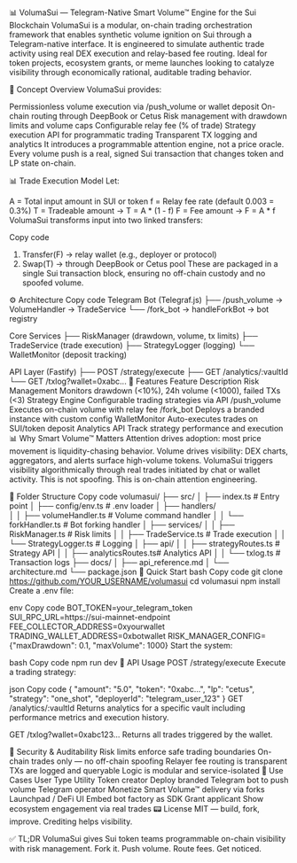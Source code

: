 📊 VolumaSui — Telegram-Native Smart Volume™ Engine for the Sui Blockchain
VolumaSui is a modular, on-chain trading orchestration framework that enables synthetic volume ignition on Sui through a Telegram-native interface. It is engineered to simulate authentic trade activity using real DEX execution and relay-based fee routing. Ideal for token projects, ecosystem grants, or meme launches looking to catalyze visibility through economically rational, auditable trading behavior.

🧠 Concept Overview
VolumaSui provides:

Permissionless volume execution via /push_volume or wallet deposit
On-chain routing through DeepBook or Cetus
Risk management with drawdown limits and volume caps
Configurable relay fee (% of trade)
Strategy execution API for programmatic trading
Transparent TX logging and analytics
It introduces a programmable attention engine, not a price oracle. Every volume push is a real, signed Sui transaction that changes token and LP state on-chain.

📊 Trade Execution Model
Let:

A = Total input amount in SUI or token
f = Relay fee rate (default 0.003 = 0.3%)
T = Tradeable amount → T = A * (1 - f)
F = Fee amount → F = A * f
VolumaSui transforms input into two linked transfers:

Copy code
1. Transfer(F) → relay wallet (e.g., deployer or protocol)
2. Swap(T)     → through DeepBook or Cetus pool
These are packaged in a single Sui transaction block, ensuring no off-chain custody and no spoofed volume.

⚙️ Architecture
Copy code
Telegram Bot (Telegraf.js)
   ├── /push_volume → VolumeHandler → TradeService
   └── /fork_bot → handleForkBot → bot registry

Core Services
   ├── RiskManager (drawdown, volume, tx limits)
   ├── TradeService (trade execution)
   ├── StrategyLogger (logging)
   └── WalletMonitor (deposit tracking)

API Layer (Fastify)
   ├── POST /strategy/execute
   ├── GET /analytics/:vaultId
   └── GET /txlog?wallet=0xabc...
🔧 Features
Feature	Description
Risk Management	Monitors drawdown (<10%), 24h volume (<1000), failed TXs (<3)
Strategy Engine	Configurable trading strategies via API
/push_volume	Executes on-chain volume with relay fee
/fork_bot	Deploys a branded instance with custom config
WalletMonitor	Auto-executes trades on SUI/token deposit
Analytics API	Track strategy performance and execution
📊 Why Smart Volume™ Matters
Attention drives adoption: most price movement is liquidity-chasing behavior.
Volume drives visibility: DEX charts, aggregators, and alerts surface high-volume tokens.
VolumaSui triggers visibility algorithmically through real trades initiated by chat or wallet activity.
This is not spoofing. This is on-chain attention engineering.

📁 Folder Structure
Copy code
volumasui/
├── src/
│   ├── index.ts              # Entry point
│   ├── config/env.ts         # .env loader
│   ├── handlers/             
│   │   ├── volumeHandler.ts  # Volume command handler
│   │   └── forkHandler.ts    # Bot forking handler
│   ├── services/
│   │   ├── RiskManager.ts    # Risk limits
│   │   ├── TradeService.ts   # Trade execution
│   │   └── StrategyLogger.ts # Logging
│   ├── api/
│   │   ├── strategyRoutes.ts # Strategy API
│   │   ├── analyticsRoutes.ts# Analytics API
│   │   └── txlog.ts         # Transaction logs
├── docs/
│   ├── api_reference.md
│   └── architecture.md
└── package.json
🚀 Quick Start
bash
Copy code
git clone https://github.com/YOUR_USERNAME/volumasui
cd volumasui
npm install
Create a .env file:

env
Copy code
BOT_TOKEN=your_telegram_token
SUI_RPC_URL=https://sui-mainnet-endpoint
FEE_COLLECTOR_ADDRESS=0xyourwallet
TRADING_WALLET_ADDRESS=0xbotwallet
RISK_MANAGER_CONFIG={"maxDrawdown": 0.1, "maxVolume": 1000}
Start the system:

bash
Copy code
npm run dev
📡 API Usage
POST /strategy/execute
Execute a trading strategy:

json
Copy code
{
  "amount": "5.0",
  "token": "0xabc...",
  "lp": "cetus",
  "strategy": "one_shot",
  "deployerId": "telegram_user_123"
}
GET /analytics/:vaultId
Returns analytics for a specific vault including performance metrics and execution history.

GET /txlog?wallet=0xabc123...
Returns all trades triggered by the wallet.

🧠 Security & Auditability
Risk limits enforce safe trading boundaries
On-chain trades only — no off-chain spoofing
Relayer fee routing is transparent
TXs are logged and queryable
Logic is modular and service-isolated
💼 Use Cases
User Type	Utility
Token creator	Deploy branded Telegram bot to push volume
Telegram operator	Monetize Smart Volume™ delivery via forks
Launchpad / DeFi UI	Embed bot factory as SDK
Grant applicant	Show ecosystem engagement via real trades
📟 License
MIT — build, fork, improve. Crediting helps visibility.

✅ TL;DR
VolumaSui gives Sui token teams programmable on-chain visibility with risk management.
Fork it. Push volume. Route fees. Get noticed.
